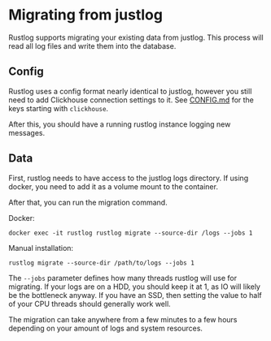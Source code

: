# Migrating from justlog

Rustlog supports migrating your existing data from justlog. This process will read all log files and write them into the database.

## Config
Rustlog uses a config format nearly identical to justlog, however you still need to add Clickhouse connection settings to it. See [CONFIG.md](./CONFIG.md) for the keys starting with `clickhouse`.

After this, you should have a running rustlog instance logging new messages.

## Data
First, rustlog needs to have access to the justlog logs directory. If using docker, you need to add it as a volume mount to the container.

After that, you can run the migration command.

Docker:
```
docker exec -it rustlog rustlog migrate --source-dir /logs --jobs 1
```
Manual installation:
```
rustlog migrate --source-dir /path/to/logs --jobs 1
```
The `--jobs` parameter defines how many threads rustlog will use for migrating. If your logs are on a HDD, you should keep it at 1, as IO will likely be the bottleneck anyway. If you have an SSD, then setting the value to half of your CPU threads should generally work well.

The migration can take anywhere from a few minutes to a few hours depending on your amount of logs and system resources.
